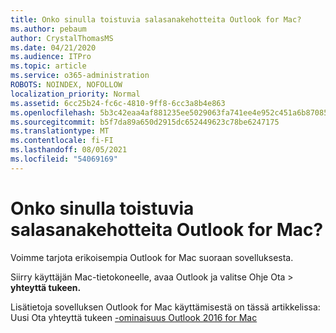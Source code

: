 ```yaml
---
title: Onko sinulla toistuvia salasanakehotteita Outlook for Mac?
ms.author: pebaum
author: CrystalThomasMS
ms.date: 04/21/2020
ms.audience: ITPro
ms.topic: article
ms.service: o365-administration
ROBOTS: NOINDEX, NOFOLLOW
localization_priority: Normal
ms.assetid: 6cc25b24-fc6c-4810-9ff8-6cc3a8b4e863
ms.openlocfilehash: 5b3c42eaa4af881235ee5029063fa741ee4e952c451a6b87085f2294d2cd3f71
ms.sourcegitcommit: b5f7da89a650d2915dc652449623c78be6247175
ms.translationtype: MT
ms.contentlocale: fi-FI
ms.lasthandoff: 08/05/2021
ms.locfileid: "54069169"
---
```

# <a name="experiencing-repeated-password-prompts-in-outlook-for-mac"></a>Onko sinulla toistuvia salasanakehotteita Outlook for Mac?

Voimme tarjota erikoisempia Outlook for Mac suoraan sovelluksesta.
  
Siirry käyttäjän Mac-tietokoneelle, avaa Outlook ja valitse Ohje  Ota \> **yhteyttä tukeen.**
  
Lisätietoja sovelluksen Outlook for Mac käyttämisestä on tässä artikkelissa: Uusi Ota yhteyttä tukeen [-ominaisuus Outlook 2016 for Mac](https://answers.microsoft.com/msoffice/forum/msoffice_outlook-mso_mac-mso_mac2016/new-contact-support-feature-in-outlook-2016-for/d4fc21c4-25e2-4e10-b943-1fba6542b517)
  

